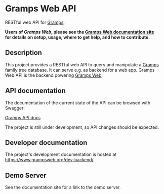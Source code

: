 # Gramps Web API

RESTful web API for [Gramps](https://gramps-project.org).

**Users of *Gramps Web*, please see the [Gramps Web documentation site](https://www.grampsweb.org/) for details on setup, usage, where to get help, and how to contribute.**

## Description

This project provides a RESTful web API to query and manipulate a [Gramps](https://gramps-project.org) family tree database. It can serve e.g. as backend for a web app. Gramps Web API is the backend powering [Gramps Web](https://www.grampsweb.org/).

## API documentation

The documentation of the current state of the API can be browsed with Swagger:

[Gramps API docs](https://gramps-project.github.io/gramps-web-api/)

The project is still under development, so API changes should be expected.

## Developer documentation

The project's development documentation is hosted at https://www.grampsweb.org/dev-backend/.

## Demo Server

See the documentation site for a link to the demo server.
